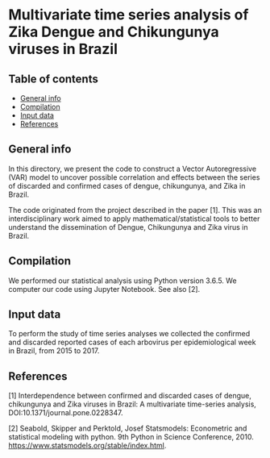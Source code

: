# Multivariate time series analysis of Zika Dengue and Chikungunya viruses in Brazil

## Table of contents
* [General info](#general-info)
* [Compilation](#compilation)
* [Input data](#data)
* [References](#references)

## General info
In this directory, we present the code to construct a Vector Autoregressive (VAR) model to uncover possible correlation and effects between the series of discarded and confirmed cases of dengue, chikungunya, and Zika in Brazil.

The code originated from the project described in the paper [1]. This was an interdisciplinary work aimed to apply mathematical/statistical tools to better understand the dissemination of Dengue, Chikungunya and Zika virus in Brazil. 

## Compilation
We performed our statistical analysis using Python version 3.6.5.  We computer our code using Jupyter Notebook. See also [2].

## Input data

To perform the study of time series analyses we collected the confirmed and discarded reported cases of each arbovirus per epidemiological week in Brazil, from 2015 to 2017.

## References 
[1] Interdependence between confirmed and discarded cases of dengue, chikungunya and Zika viruses in Brazil: A multivariate time-series analysis, DOI:10.1371/journal.pone.0228347.

[2] Seabold, Skipper and Perktold, Josef Statsmodels: Econometric and statistical modeling with python.
9th Python in Science Conference, 2010. https://www.statsmodels.org/stable/index.html.
